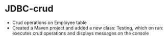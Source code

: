 # JDBC-crud
- Crud operations on Employee table
- Created a Maven project and added a new class: Testing, which on run: executes crud operations and displays messages on the console
